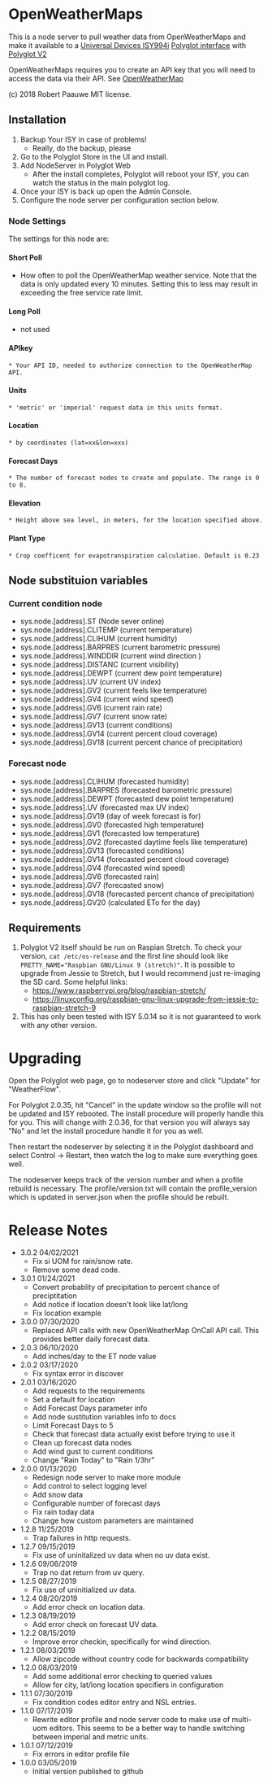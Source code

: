 
# OpenWeatherMaps

This is a node server to pull weather data from OpenWeatherMaps and make it available to a [Universal Devices ISY994i](https://www.universal-devices.com/residential/ISY) [Polyglot interface](http://www.universal-devices.com/developers/polyglot/docs/) with  [Polyglot V2](https://github.com/Einstein42/udi-polyglotv2)

OpenWeatherMaps requires you to create an API key that you will need to access the data via their API.  See [OpenWeatherMap](http://openweathermap.org/api)

(c) 2018 Robert Paauwe
MIT license.


## Installation

1. Backup Your ISY in case of problems!
   * Really, do the backup, please
2. Go to the Polyglot Store in the UI and install.
3. Add NodeServer in Polyglot Web
   * After the install completes, Polyglot will reboot your ISY, you can watch the status in the main polyglot log.
4. Once your ISY is back up open the Admin Console.
5. Configure the node server per configuration section below.

### Node Settings
The settings for this node are:

#### Short Poll
   * How often to poll the OpenWeatherMap weather service. Note that the data is only updated every 10 minutes. Setting this to less may result in exceeding the free service rate limit.
#### Long Poll
   * not used

#### APIkey   
	* Your API ID, needed to authorize connection to the OpenWeatherMap API.

#### Units
	* 'metric' or 'imperial' request data in this units format.

#### Location
    * by coordinates (lat=xx&lon=xxx)

#### Forecast Days
	* The number of forecast nodes to create and populate. The range is 0 to 8.

#### Elevation
	* Height above sea level, in meters, for the location specified above. 

#### Plant Type
	* Crop coefficent for evapotranspiration calculation. Default is 0.23

## Node substituion variables
### Current condition node
 * sys.node.[address].ST      (Node sever online)
 * sys.node.[address].CLITEMP (current temperature)
 * sys.node.[address].CLIHUM  (current humidity)
 * sys.node.[address].BARPRES (current barometric pressure)
 * sys.node.[address].WINDDIR (current wind direction )
 * sys.node.[address].DISTANC (current visibility)
 * sys.node.[address].DEWPT   (current dew point temperature)
 * sys.node.[address].UV      (current UV index)
 * sys.node.[address].GV2     (current feels like temperature)
 * sys.node.[address].GV4     (current wind speed)
 * sys.node.[address].GV6     (current rain rate)
 * sys.node.[address].GV7     (current snow rate)
 * sys.node.[address].GV13    (current conditions)
 * sys.node.[address].GV14    (current percent cloud coverage)
 * sys.node.[address].GV18    (current percent chance of precipitation)

 ### Forecast node
 * sys.node.[address].CLIHUM  (forecasted humidity)
 * sys.node.[address].BARPRES (forecasted barometric pressure)
 * sys.node.[address].DEWPT   (forecasted dew point temperature)
 * sys.node.[address].UV      (forecasted max UV index)
 * sys.node.[address].GV19    (day of week forecast is for)
 * sys.node.[address].GV0     (forecasted high temperature)
 * sys.node.[address].GV1     (forecasted low temperature)
 * sys.node.[address].GV2     (forecasted daytime feels like temperature)
 * sys.node.[address].GV13    (forecasted conditions)
 * sys.node.[address].GV14    (forecasted percent cloud coverage)
 * sys.node.[address].GV4     (forecasted wind speed)
 * sys.node.[address].GV6     (forecasted rain)
 * sys.node.[address].GV7     (forecasted snow)
 * sys.node.[address].GV18    (forecasted percent chance of precipitation)
 * sys.node.[address].GV20    (calculated ETo for the day)

## Requirements

1. Polyglot V2 itself should be run on Raspian Stretch.
  To check your version, ```cat /etc/os-release``` and the first line should look like
  ```PRETTY_NAME="Raspbian GNU/Linux 9 (stretch)"```. It is possible to upgrade from Jessie to
  Stretch, but I would recommend just re-imaging the SD card.  Some helpful links:
   * https://www.raspberrypi.org/blog/raspbian-stretch/
   * https://linuxconfig.org/raspbian-gnu-linux-upgrade-from-jessie-to-raspbian-stretch-9
2. This has only been tested with ISY 5.0.14 so it is not guaranteed to work with any other version.

# Upgrading

Open the Polyglot web page, go to nodeserver store and click "Update" for "WeatherFlow".

For Polyglot 2.0.35, hit "Cancel" in the update window so the profile will not be updated and ISY rebooted.  The install procedure will properly handle this for you.  This will change with 2.0.36, for that version you will always say "No" and let the install procedure handle it for you as well.

Then restart the nodeserver by selecting it in the Polyglot dashboard and select Control -> Restart, then watch the log to make sure everything goes well.

The nodeserver keeps track of the version number and when a profile rebuild is necessary.  The profile/version.txt will contain the profile_version which is updated in server.json when the profile should be rebuilt.

# Release Notes

- 3.0.2 04/02/2021
   - Fix si UOM for rain/snow rate.
   - Remove some dead code.
- 3.0.1 01/24/2021
   - Convert probablity of precipitation to percent chance of preciptitation
   - Add notice if location doesn't look like lat/long
   - Fix location example
- 3.0.0 07/30/2020
   - Replaced API calls with new OpenWeatherMap OnCall API call.
     This provides better daily forecast data.
- 2.0.3 06/10/2020
   - Add inches/day to the ET node value
- 2.0.2 03/17/2020
   - Fix syntax error in discover
- 2.0.1 03/16/2020
   - Add requests to the requirements
   - Set a default for location
   - Add Forecast Days parameter info
   - Add node sustitution variables info to docs
   - Limit Forecast Days to 5
   - Check that forecast data actually exist before trying to use it
   - Clean up forecast data nodes
   - Add wind gust to current conditions
   - Change "Rain Today" to "Rain 1/3hr" 
- 2.0.0 01/13/2020
   - Redesign node server to make more module
   - Add control to select logging level
   - Add snow data
   - Configurable number of forecast days
   - Fix rain today data
   - Change how custom parameters are maintained
- 1.2.8 11/25/2019
   - Trap failures in http requests.
- 1.2.7 09/15/2019
   - Fix use of uninitalized uv data when no uv data exist.
- 1.2.6 09/06/2019
   - Trap no dat return from uv query.
- 1.2.5 08/27/2019
   - Fix use of uninitialized uv data.
- 1.2.4 08/20/2019
   - Add error check on location data.
- 1.2.3 08/19/2019
   - Add error check on forecast UV data.
- 1.2.2 08/15/2019
   - Improve error checkin, specifically for wind direction.
- 1.2.1 08/03/2019
   - Allow zipcode without country code for backwards compatibility
- 1.2.0 08/03/2019
   - Add some additional error checking to queried values
   - Allow for city, lat/long location specifiers in configuration
- 1.1.1 07/30/2019
   - Fix condition codes editor entry and NSL entries.
- 1.1.0 07/17/2019
   - Rewrite editor profile and node server code to make use of multi-uom
     editors.  This seems to be a better way to handle switching between
     imperial and metric units.
- 1.0.1 07/12/2019
   - Fix errors in editor profile file
- 1.0.0 03/05/2019
   - Initial version published to github
